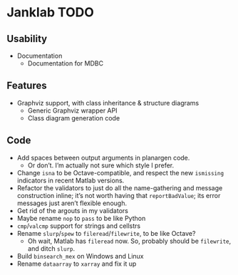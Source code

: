 # Janklab TODO

## Usability

* Documentation
  * Documentation for MDBC

## Features

* Graphviz support, with class inheritance & structure diagrams
  * Generic Graphviz wrapper API
  * Class diagram generation code

## Code

* Add spaces between output arguments in planargen code.
  * Or don’t. I’m actually not sure which style I prefer.
* Change `isna` to be Octave-compatible, and respect the new `ismissing` indicators in recent Matlab versions.
* Refactor the validators to just do all the name-gathering and message construction inline; it’s not worth having that `reportBadValue`; its error messages just aren’t flexible enough.
* Get rid of the argouts in my validators
* Maybe rename `nop` to `pass` to be like Python
* `cmp`/`valcmp` support for strings and cellstrs
* Rename `slurp`/`spew` to `fileread`/`filewrite`, to be like Octave?
  * Oh wait, Matlab has `fileread` now. So, probably should be `filewrite`, and ditch `slurp`.
* Build `binsearch_mex` on Windows and Linux
* Rename `dataarray` to `xarray` and fix it up
